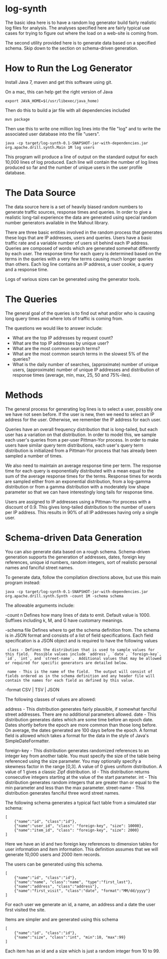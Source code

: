 log-synth
=========

The basic idea here is to have a random log generator build fairly realistic log files for analysis. The analyses specified here are fairly typical use cases for trying to figure out where the load on a web-site is coming from.

The second utility provided here is to generate data based on a specified schema.  Skip down to the section on schema-driven generation.

How to Run the Log Generator
========================

Install Java 7, maven and get this software using git.

On a mac, this can help get the right version of Java

    export JAVA_HOME=$(/usr/libexec/java_home)

Then do this to build a jar file with all dependencies included

    mvn package

Then use this to write one million log lines into the file "log" and to write the associated user database into the file "users".

    java -cp target/log-synth-0.1-SNAPSHOT-jar-with-dependencies.jar org.apache.drill.synth.Main 1M log users

This program will produce a line of output on the standard output for each 10,000 lines of log produced.  Each line will contain the number of log lines produced so far and the number of unique users in the user profile database.


The Data Source
==============
The data source here is a set of heavily biased random numbers to generate traffic sources, response times and queries. In order to give a realistic long-tail experience the data are generated using special random number generators available in the Mahout library.

There are three basic entities involved in the random process that generates these logs that are IP addresses, users and queries. Users have a basic traffic rate and a variable number of users sit behind each IP address. Queries are composed of words which are generated somewhat differently by each user. The response time for each query is determined based on the terms in the queries with a very few terms causing much longer queries than others. Each log line contains an IP address, a user cookie, a query and a response time.

Logs of various sizes can be generated using the generator tools.

The Queries
==============
The general goal of the queries is to find out what and/or who is causing long query times and where lots of traffic is coming from.

The questions we would like to answer include:

* What are the top IP addresses by request count?
* What are the top IP addresses by unique user?
* What are the most common search terms?
* What are the most common search terms in the slowest 5% of the queries?
* What is the daily number of searches, (approximate) number of unique users, (approximate) number of unique IP addresses and distribution of response times (average, min, max, 25, 50 and 75%-iles).

Methods
========
The general process for generating log lines is to select a user, possibly one we have not seen before. If the user is new, then we need to select an IP address for the user. Otherwise, we remember the IP address for each user.

Queries have an overall frequency distribution that is long-tailed, but each user has a variation on that distribution. In order to model this, we sample each user's queries from a per-user Pittman-Yor process. In order to make users have similar query term distributions, each user's query term distribution is initialized from a Pittman-Yor process that has already been sampled a number of times.

We also need to maintain an average response time per term. The response time for each query is exponentially distributed with a mean equal to the sum of the average response times for the terms. Response times for words are sampled either from an exponential distribution, from a log-gamma distribution or from a gamma distribution with a moderately low shape parameter so that we can have interestingly long tails for response time.

Users are assigned to IP addresses using a Pittman-Yor process with a discount of 0.9. This gives long-tailed distribution to the number of users per IP address. This results in 90% of all IP addresses having only a single user.

Schema-driven Data Generation
=====================

You can also generate data based on a rough schema.  Schema-driven generation supports the generation of addresses, dates, foreign key references, unique id numbers, random integers, sort of realistic personal names and fanciful street names.

To generate data, follow the compilation directions above, but use this main program instead:

    java -cp target/log-synth-0.1-SNAPSHOT-jar-with-dependencies.jar org.apache.drill.synth.Synth -count 1M -schema schema

The allowable arguments include:

 -count n    Defines how many lines of data to emit.  Default value is 1000.  Suffixes including k, M, and G have customary meanings.

 -schema file Defines where to get the schema definition from.  The schema is in JSON format and consists of a list of field specifications.  Each field specification is a JSON object and is required to have the following values

     class - Defines the distribution that is used to sample values for this field.  Possible values include `address`, `date`, `foreign-key`, `id`, `int`, and `street-name`.  Additional values that may be allowed or required for specific generators are detailed below.

     name - This is the name of the field.  The output will consist of fields ordered as in the schema definition and any header file will contain the names for each field as defined by this value.

 -format CSV | TSV | JSON

The following classes of values are allowed:

address - This distribution generates fairly plausible, if somewhat fanciful street addresses.  There are no additional parameters allowed.
date - This distribution generates dates which are some time before an epoch date.  Dates shortly before the epoch are more common than those long before.  On average, the dates generated are 100 days before the epoch.  A format field is allowed which takes a format for the data in the style of Java's SimpleDateFormatter.

foreign-key - This distribution generates randomized references to an integer key from another table.  You must specify the size of the table being referenced using the size parameter.  You may optionally specify a skewness factor in the range [0,3].  A value of 0 gives uniform distribution.  A value of 1 gives a classic Zipf distribution.
id - This distribution returns consecutive integers starting at the value of the start parameter.
int - This distribution generates random integers that are greater than or equal to the min parameter and less than the max parameter.
street-name - This distribution generates fanciful three word street names.

The following schema generates a typical fact table from a simulated star schema:

    [
        {"name":"id", "class":"id"},
        {"name":"user_id", "class": "foreign-key", "size": 10000},
        {"name":"item_id", "class": "foreign-key", "size": 2000}
    ]

Here we have an id and two foreign key references to dimension tables for user information and item information.  This definition assumes that we will generate 10,000 users and 2000 item records.

The users can be generated using this schema.

    [
        {"name":"id", "class":"id"},
        {"name":"name", "class":"name", "type":"first_last"},
        {"name":"address", "class":"address"},
        {"name":"first_visit", "class":"date", "format":"MM/dd/yyyy"}
    ]

For each user we generate an id, a name, an address and a date the user first visited the site.

Items are simpler and are generated using this schema

    [
        {"name":"id", "class":"id"},
        {"name":"size", "class":"int", "min":10, "max":99}
    ]

Each item has an id and a size which is just a random integer from 10 to 99.

